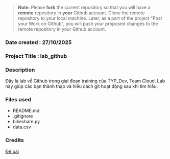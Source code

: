 >**Note**: Please **fork** the current repository so that you will have a **remote** repository in **your** Github account. Clone the remote repository to your local machine. Later, as a part of the project "Post your Work on Github", you will push your proposed changes to the remote repository in your Github account.

### Date created : 27/10/2025

### Project Title : lab_github

### Description
Đây là lab về Github trong giai đoạn training của TYP_Dev, Team Cloud. Lab này giúp các bạn thành thạo và hiểu cách git hoạt động sau khi tìm hiểu.

### Files used
- README.md
- .gitignore
- bikeshare.py
- data.csv

### Credits
[Đề bài](https://github.com/Maybetuandat/lab_github)

